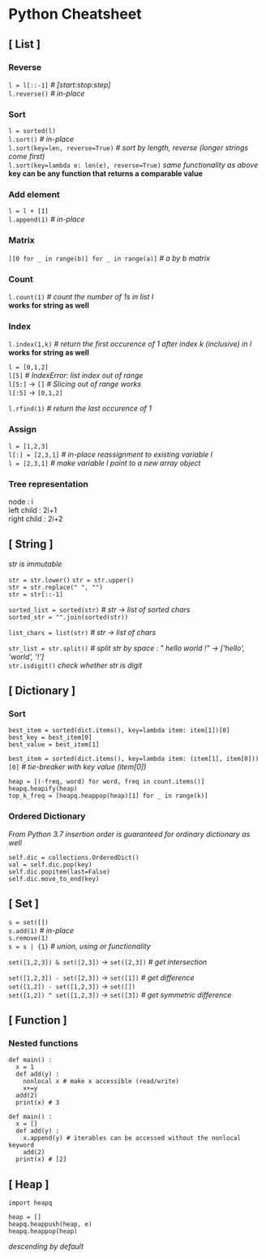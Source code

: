 # Python Cheatsheet 

## [ List ]

### Reverse
`l = l[::-1]` *# [start:stop:step]*  
`l.reverse()` *# in-place*  

### Sort
`l = sorted(l)`  
`l.sort()` *# in-place*  
`l.sort(key=len, reverse=True)` *# sort by length, reverse (longer strings come first)*  
`l.sort(key=lambda e: len(e), reverse=True)` *same functionality as above*           
**key can be any function that returns a comparable value** 

### Add element 
`l = l + [1]`   
`l.append(1)` *# in-place*  

### Matrix 
`[[0 for _ in range(b)] for _ in range(a)]` *# a by b matrix*  

### Count
`l.count(1)` *# count the number of 1s in list l*              
**works for string as well**   

### Index
`l.index(1,k)` *# return the first occurence of 1 after index k (inclusive) in l*           
**works for string as well**     

`l = [0,1,2]`  
`l[5]` *# IndexError: list index out of range*    
`l[5:]` &rarr; `[]` *# Slicing out of range works*   
`l[:5]` &rarr; `[0,1,2]`         

`l.rfind(1)` *# return the last occurence of 1*                    

### Assign
`l = [1,2,3]`        
`l[:] = [2,3,1]` *# in-place reassignment to existing variable l*          
`l = [2,3,1]` *# make variable l point to a new array object*             

### Tree representation
node : i     
left child : 2i+1    
right child : 2i+2     

## [ String ]  
*str is immutable*

`str = str.lower()`  `str = str.upper()`  
`str = str.replace(" ", "")`    
`str = str[::-1]`  

`sorted_list = sorted(str)` *# str &rarr; list of sorted chars*    
`sorted_str = "".join(sorted(str))`  

`list_chars = list(str)` *# str &rarr; list of chars*

`str_list = str.split()` *# split str by space : "   hello   world  !" &rarr; ['hello', 'world', '!']*            
`str.isdigit()` *check whether str is digit*               

## [ Dictionary ]  

### Sort  
```
best_item = sorted(dict.items(), key=lambda item: item[1])[0]  
best_key = best_item[0]  
best_value = best_item[1]  
```

`best_item = sorted(dict.items(), key=lambda item: (item[1], item[0]))[0]` *# tie-breaker with key value (item[0])*        

```
heap = [(-freq, word) for word, freq in count.items()]
heapq.heapify(heap)
top_k_freq = [heapq.heappop(heap)[1] for _ in range(k)]
```

### Ordered Dictionary 
*From Python 3.7 insertion order is guaranteed for ordinary dictionary as well*           
```
self.dic = collections.OrderedDict()
val = self.dic.pop(key) 
self.dic.popitem(last=False) 
self.dic.move_to_end(key)
```       


## [ Set ]   
`s = set([])`     
`s.add(1)` *# in-place*      
`s.remove(1)`               
`s = s | {1}` *# union, using or functionality*        

`set([1,2,3]) & set([2,3])` &rarr; `set([2,3])` *# get intersection*       

`set([1,2,3]) - set([2,3])` &rarr; `set([1])` *# get difference*       
`set([1,2]) - set([1,2,3])` &rarr; `set([])`                       
`set([1,2]) ^ set([1,2,3])` &rarr; `set([3])` *# get symmetric difference*       



## [ Function ]
### Nested functions
```
def main() :
  x = 1
  def add(y) :
	nonlocal x # make x accessible (read/write)
	x+=y
  add(2)
  print(x) # 3 
``` 

```
def main() :
  x = []
  def add(y) :
	x.append(y) # iterables can be accessed without the nonlocal keyword 
	add(2)
  print(x) # [2] 
``` 

## [ Heap ]
```
import heapq

heap = []
heapq.heappush(heap, e)
heapq.heappop(heap)
```
*descending by default*          
